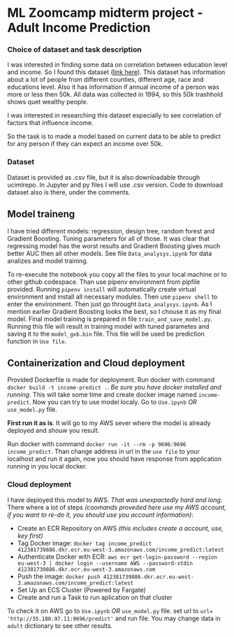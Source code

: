 # ML Zoomcamp midterm project - Adult Income Prediction
### Choice of dataset and task description
I was interested in finding some data on correlation between education level and income. So I found this dataset ([link here](https://archive.ics.uci.edu/dataset/2/adult)). This dataset has information about a lot of people from different counties, different age, race and educations level. Also it has information if annual income of a person was more or less then 50k. All data was collected in 1994, so this 50k trashhold shows quet wealthy people. <p>
I was interested in researching this dataset especially to see correlation of factors that influence income. <p>
So the task is to made a model based on current data to be able to predict for any person if they can expect an income over 50k.

### Dataset
Dataset is provided as .csv file, but it is also downloadable through ucimlrepo. In Jupyter and py files I will use .csv version. Code to download dataset also is there, under the comments.

## Model traineng
I have tried different models: regression, design tree, random forest and Gradient Boosting. Tuning parameters for all of those. It was clear that regressing model has the worst results and Gradient Boosting gives much better AUC then all other models. See file `Data_analysys.ipynb` for data analizes and model training. <p>
To re-execute the notebook you copy all the files to your local machine or to other github codespace. Than use pipenv environment from pipfile provided. Running `pipenv install` will automatically create virtual environment and install all necessary modules. Then use `pipenv shell` to enter the environment. Then just go throught `Data_analysys.ipynb`.
As I mention earlier Gradient Boosting looks the best, so I chouse it as my final model. Final model training is prepared in file `train_and_save_model.py`. Running this file will result in training model with tuned parametes and saving it to the `model_gxb.bin` file. This file will be used be prediction function in `Use file`.

## Containerization and Cloud deployment

Provided Dockerfile is made for deployment. Run docker with command `docker build -t income-predict .`. _Be sure you have docker installed and running_. This will take some time and create docker image named  `income-predict`. Now you can try to use model localy. Go to `Use.ipynb` _OR_ `use_model.py` file. <p> **First run it as is**. It will go to my AWS sever where the model is already deployed and shouw you result. <p>
Run docker with command `docker run -it --rm -p 9696:9696 income_predict`. Than change address in url in the `use file` to your localhost and run it again, now you should have response from application running in you local docker.

### Cloud deployment

I have deployed this model to AWS. _That was unexpactedly hard and long_. There where a lot of steps _(coomands proveded here use my AWS account, if you want to re-do it, you should use you account information)_:
* Create an ECR Repository on AWS _(this includes create a account, use, key first)_
* Tag Docker image: `docker tag income_predict 412381739886.dkr.ecr.eu-west-3.amazonaws.com/income_predict:latest`
* Authenticate Docker with ECR: `aws ecr get-login-password --region eu-west-3 | docker login --username AWS --password-stdin 412381739886.dkr.ecr.eu-west-3.amazonaws.com`
* Push the image: `docker push 412381739886.dkr.ecr.eu-west-3.amazonaws.com/income_predict:latest`
* Set Up an ECS Cluster (Powered by Fargate)
* Create and run a Task to run aplication on that cluster

To check it on AWS go to `Use.ipynb` _OR_ `use_model.py` file. set url to `url= 'http://35.180.97.11:9696/predict'` and run file. You may change data in `adult` dictionary to see other results.


